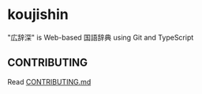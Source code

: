# koujishin
"広辞深" is Web-based 国語辞典 using Git and TypeScript
## CONTRIBUTING
Read [CONTRIBUTING.md](CONTRIBUTING.md)
